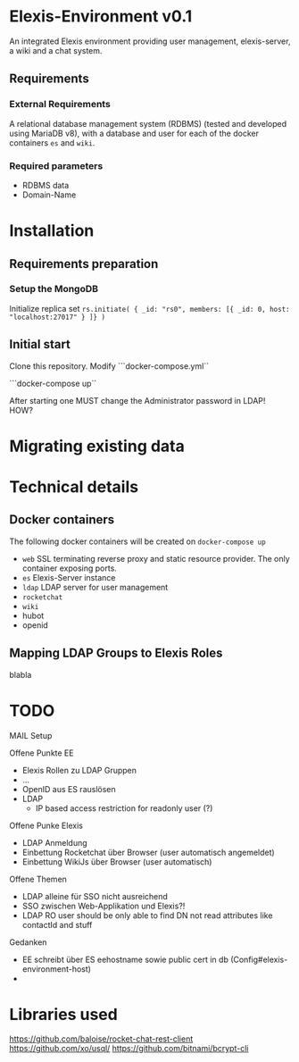 # Elexis-Environment v0.1

An integrated Elexis environment providing user management, elexis-server, a wiki and a chat system.

## Requirements

### External Requirements

A relational database management system (RDBMS) (tested and developed using MariaDB v8), with
a database and user for each of the docker containers ``es`` and ``wiki``.


### Required parameters

- RDBMS data
- Domain-Name

# Installation

## Requirements preparation

### Setup the MongoDB

Initialize replica set ```rs.initiate( { _id: "rs0", members: [{ _id: 0, host: "localhost:27017" } ]} )```

## Initial start

Clone this repository. Modify ```docker-compose.yml``

```docker-compose up``

After starting one MUST change the Administrator password in LDAP! HOW?

# Migrating existing data

# Technical details

## Docker containers

The following docker containers will be created on ```docker-compose up```

- ```web``` SSL terminating reverse proxy and static resource provider. The only container exposing ports.
- ```es``` Elexis-Server instance
- ```ldap``` LDAP server for user management
- ```rocketchat```
- ```wiki```
- hubot
- openid

## Mapping LDAP Groups to Elexis Roles

blabla

# TODO

MAIL Setup

Offene Punkte EE

- Elexis Rollen zu LDAP Gruppen
- ...
- OpenID aus ES rauslösen
- LDAP
  - IP based access restriction for readonly user (?)

Offene Punke Elexis

- LDAP Anmeldung
- Einbettung Rocketchat über Browser (user automatisch angemeldet)
- Einbettung WikiJs über Browser (user automatisch)

Offene Themen

- LDAP alleine für SSO nicht ausreichend
- SSO zwischen Web-Applikation und Elexis?!
- LDAP RO user should be only able to find DN not read attributes like contactId and stuff


Gedanken

- EE schreibt über ES eehostname sowie public cert in db (Config#elexis-environment-host)
- 




# Libraries used

https://github.com/baloise/rocket-chat-rest-client
https://github.com/xo/usql/
https://github.com/bitnami/bcrypt-cli